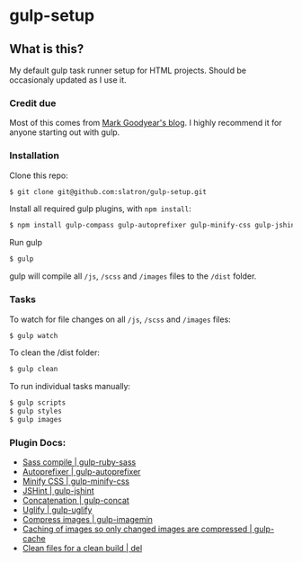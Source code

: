 # gulp-setup

## What is this?

My default gulp task runner setup for HTML projects. Should be occasionaly updated as I use it. 

### Credit due

Most of this comes from [Mark Goodyear's blog](http://markgoodyear.com/2014/01/getting-started-with-gulp/). I highly recommend it for anyone starting out with gulp.

### Installation

Clone this repo:

```sh
$ git clone git@github.com:slatron/gulp-setup.git
```

Install all required gulp plugins, with <code>npm install</code>: 

```sh
$ npm install gulp-compass gulp-autoprefixer gulp-minify-css gulp-jshint gulp-concat gulp-uglify gulp-imagemin gulp-notify gulp-rename gulp-livereload gulp-cache del --save-dev
```

Run gulp

```sh
$ gulp
```

gulp will compile all <code>/js</code>, <code>/scss</code> and <code>/images</code> files to the <code>/dist</code> folder.

### Tasks

To watch for file changes on all <code>/js</code>, <code>/scss</code> and <code>/images</code> files:

```sh
$ gulp watch
```

To clean the /dist folder:

```sh
$ gulp clean
```

To run individual tasks manually:

```sh
$ gulp scripts
$ gulp styles
$ gulp images
```

### Plugin Docs:

- [Sass compile | gulp-ruby-sass](https://github.com/sindresorhus/gulp-ruby-sass)
- [Autoprefixer | gulp-autoprefixer](https://github.com/Metrime/gulp-autoprefixer)
- [Minify CSS | gulp-minify-css](https://github.com/jonathanepollack/gulp-minify-css)
- [JSHint | gulp-jshint](https://github.com/wearefractal/gulp-jshint)
- [Concatenation | gulp-concat](https://github.com/wearefractal/gulp-concat)
- [Uglify | gulp-uglify](https://github.com/terinjokes/gulp-uglify)
- [Compress images | gulp-imagemin](https://github.com/sindresorhus/gulp-imagemin)
- [Caching of images so only changed images are compressed | gulp-cache](https://github.com/jgable/gulp-cache)
- [Clean files for a clean build | del](https://www.npmjs.org/package/del)

